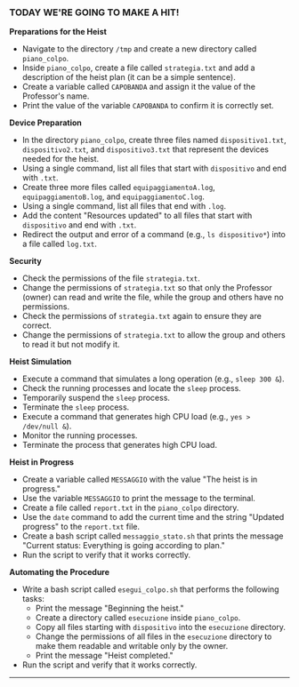 

### TODAY WE'RE GOING TO MAKE A HIT!

**Preparations for the Heist**
- Navigate to the directory `/tmp` and create a new directory called `piano_colpo`.
- Inside `piano_colpo`, create a file called `strategia.txt` and add a description of the heist plan (it can be a simple sentence).
- Create a variable called `CAPOBANDA` and assign it the value of the Professor's name.
- Print the value of the variable `CAPOBANDA` to confirm it is correctly set.

**Device Preparation**
- In the directory `piano_colpo`, create three files named `dispositivo1.txt`, `dispositivo2.txt`, and `dispositivo3.txt` that represent the devices needed for the heist.
- Using a single command, list all files that start with `dispositivo` and end with `.txt`.
- Create three more files called `equipaggiamentoA.log`, `equipaggiamentoB.log`, and `equipaggiamentoC.log`.
- Using a single command, list all files that end with `.log`.
- Add the content "Resources updated" to all files that start with `dispositivo` and end with `.txt`.
- Redirect the output and error of a command (e.g., `ls dispositivo*`) into a file called `log.txt`.

**Security**
- Check the permissions of the file `strategia.txt`.
- Change the permissions of `strategia.txt` so that only the Professor (owner) can read and write the file, while the group and others have no permissions.
- Check the permissions of `strategia.txt` again to ensure they are correct.
- Change the permissions of `strategia.txt` to allow the group and others to read it but not modify it.

**Heist Simulation**
- Execute a command that simulates a long operation (e.g., `sleep 300 &`).
- Check the running processes and locate the `sleep` process.
- Temporarily suspend the `sleep` process.
- Terminate the `sleep` process.
- Execute a command that generates high CPU load (e.g., `yes > /dev/null &`).
- Monitor the running processes.
- Terminate the process that generates high CPU load.

**Heist in Progress**
- Create a variable called `MESSAGGIO` with the value "The heist is in progress."
- Use the variable `MESSAGGIO` to print the message to the terminal.
- Create a file called `report.txt` in the `piano_colpo` directory.
- Use the `date` command to add the current time and the string "Updated progress" to the `report.txt` file.
- Create a bash script called `messaggio_stato.sh` that prints the message "Current status: Everything is going according to plan."
- Run the script to verify that it works correctly.

**Automating the Procedure**
- Write a bash script called `esegui_colpo.sh` that performs the following tasks:
  - Print the message "Beginning the heist."
  - Create a directory called `esecuzione` inside `piano_colpo`.
  - Copy all files starting with `dispositivo` into the `esecuzione` directory.
  - Change the permissions of all files in the `esecuzione` directory to make them readable and writable only by the owner.
  - Print the message "Heist completed."
- Run the script and verify that it works correctly.

--- 
